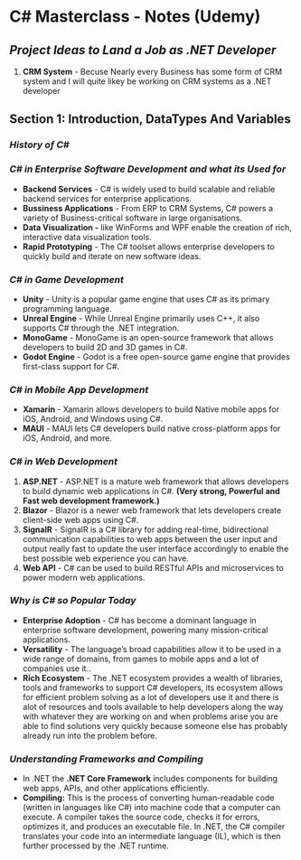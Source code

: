 # C# Masterclass - Notes (Udemy)

## *Project Ideas to Land a Job as .NET Developer*

1. **CRM System** - Becuse Nearly every Business has some form of CRM system and I will quite likey be working on CRM systems as a .NET developer

## **Section 1**: Introduction, DataTypes And Variables

### ***History of C#***

### *C# in Enterprise Software Development and what its Used for*

- **Backend Services** - C# is widely used to build scalable and reliable backend services for enterprise applications.
- **Bussiness Applications** - From ERP to CRM Systems, C# powers a variety of Business-critical software in large organisations.
- **Data Visualization -** like WinForms and WPF enable the creation of rich, interactive data visualization tools.
- **Rapid Prototyping** - The C# toolset allows enterprise developers to quickly build and iterate on new software ideas.

### *C# in Game Development*

- **Unity** - Unity is a popular game engine that uses C# as its primary programming language.
- **Unreal Engine** - While Unreal Engine primarily uses C++, it also supports C# through the .NET integration.
- **MonoGame** - MonoGame is an open-source framework that allows developers to build 2D and 3D games in C#.
- **Godot Engine** - Godot is a free open-source game engine that provides first-class support for C#.

### *C# in Mobile App Development*

- **Xamarin** - Xamarin allows developers to build Native mobile apps for iOS, Android, and Windows using C#.
- **MAUI** - MAUI lets C# developers build native cross-platform apps for iOS, Android, and more.

### *C# in Web Development*

1. **ASP.NET** - ASP.NET is a mature web framework that allows developers to build dynamic web applications in C#. **(Very strong, Powerful and Fast web development framework.)**
2. **Blazor** - Blazor is a newer web framework that lets developers create client-side web apps using C#.
3. **SignalR** - SignalR is a C# library for adding real-time, bidirectional communication capabilities to web apps  between the user input and output really fast to update the user interface accordingly to enable the best possible web experience you can have. 
4. **Web API** - C# can be used to build RESTful APIs and microservices to power modern web applications. 

### *Why is C# so Popular Today*

- **Enterprise Adoption** - C# has become a dominant language in enterprise software development, powering many mission-critical applications.
- **Versatility** - The language’s broad capabilities allow it to be used in a wide range of domains, from games to mobile apps and a lot of companies use it..
- **Rich Ecosystem** - The .NET ecosystem provides a wealth of libraries, tools and frameworks to support C# developers, its ecosystem allows for efficient problem solving as a lot of developers use it and there is alot of resources and tools available to help developers along the way with whatever they are working on and when problems arise you are able to find solutions very quickly because someone else has probably already run into the problem before.

### ***Understanding Frameworks and Compiling***

- In .NET the **.NET Core Framework** includes components for building web apps, APIs, and other applications efficiently.
- **Compiling:** This is the process of converting human-readable code (written in languages like C#) into machine code that a computer can execute. A compiler takes the source code, checks it for errors, optimizes it, and produces an executable file. In .NET, the C# compiler translates your code into an intermediate language (IL), which is then further processed by the .NET runtime.